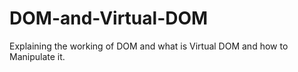 # DOM-and-Virtual-DOM
Explaining the working of DOM and what is Virtual DOM and how to Manipulate it. 
